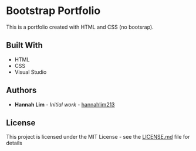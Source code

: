 # Bootstrap Portfolio

This is a portfolio created with HTML and CSS (no bootsrap).

## Built With

* HTML
* CSS
* Visual Studio

## Authors

* **Hannah Lim** - *Initial work* - [hannahlim213](https://github.com/hannahlim213)

## License

This project is licensed under the MIT License - see the [LICENSE.md](LICENSE.md) file for details

